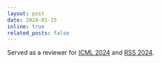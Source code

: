 ```yaml
---
layout: post
date: 2024-01-15
inline: true
related_posts: false
---
```


Served as a reviewer for [ICML 2024](https://icml.cc/Conferences/2024/Dates) and [RSS 2024](https://roboticsconference.org/).